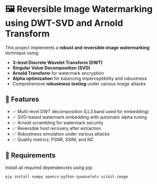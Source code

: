 # 🖼️ Reversible Image Watermarking using DWT-SVD and Arnold Transform

This project implements a **robust and reversible image watermarking** technique using:
- **3-level Discrete Wavelet Transform (DWT)**
- **Singular Value Decomposition (SVD)**
- **Arnold Transform** for watermark encryption
- **Alpha optimization** for balancing imperceptibility and robustness
- Comprehensive **robustness testing** under various image attacks


## 📌 Features

- ✅ Multi-level DWT decomposition (LL3 band used for embedding)
- ✅ SVD-based watermark embedding with automatic alpha tuning
- ✅ Arnold scrambling for watermark security
- ✅ Reversible host recovery after extraction
- ✅ Robustness simulation under various attacks
- ✅ Quality metrics: PSNR, SSIM, and NC


## 🧰 Requirements

Install all required dependencies using pip:

```pip install numpy opencv-python pywavelets scikit-image```

